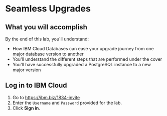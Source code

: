 # Seamless Upgrades

## What you will accomplish
By the end of this lab, you'll understand:

- How IBM Cloud Databases can ease your upgrade journey from one major database version to another
- You'll understand the different steps that are performed under the cover
- You'll have successfully upgraded a PostgreSQL instance to a new major version

## Log in to IBM Cloud

1. Go to <https://ibm.biz/1834-invite>
1. Enter the `Username` and `Password` provided for the lab.
1. Click **Sign in**.
